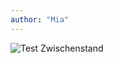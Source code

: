 ```yaml
---
author: "Mia"
---
```


![Test Zwischenstand](https://github.com/miafrancke/submissions/blob/main/Bildschirmfoto%202024-11-07%20um%2021.47.25.png?raw=true)